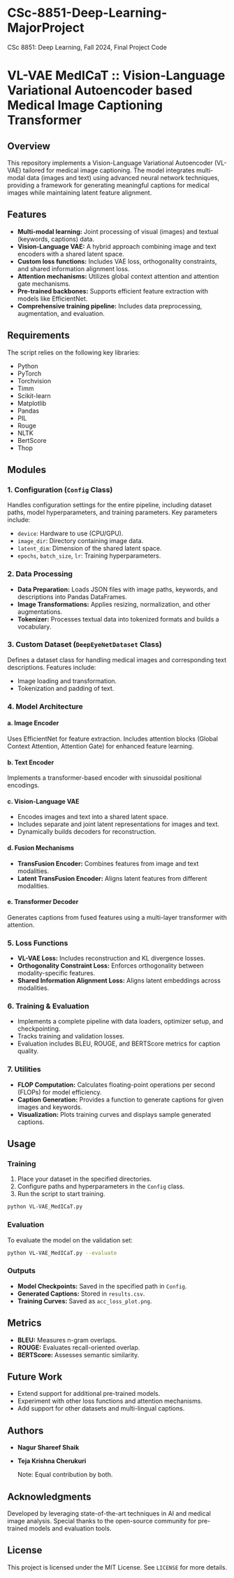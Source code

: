 # CSc-8851-Deep-Learning-MajorProject
CSc 8851: Deep Learning, Fall 2024, Final Project Code

# VL-VAE MedICaT :: Vision-Language Variational Autoencoder based Medical Image Captioning Transformer

## Overview
This repository implements a Vision-Language Variational Autoencoder (VL-VAE) tailored for medical image captioning. The model integrates multi-modal data (images and text) using advanced neural network techniques, providing a framework for generating meaningful captions for medical images while maintaining latent feature alignment.

## Features
- **Multi-modal learning:** Joint processing of visual (images) and textual (keywords, captions) data.
- **Vision-Language VAE:** A hybrid approach combining image and text encoders with a shared latent space.
- **Custom loss functions:** Includes VAE loss, orthogonality constraints, and shared information alignment loss.
- **Attention mechanisms:** Utilizes global context attention and attention gate mechanisms.
- **Pre-trained backbones:** Supports efficient feature extraction with models like EfficientNet.
- **Comprehensive training pipeline:** Includes data preprocessing, augmentation, and evaluation.

## Requirements
The script relies on the following key libraries:
- Python
- PyTorch
- Torchvision
- Timm
- Scikit-learn
- Matplotlib
- Pandas
- PIL
- Rouge
- NLTK
- BertScore
- Thop

## Modules

### 1. **Configuration (`Config` Class)**
Handles configuration settings for the entire pipeline, including dataset paths, model hyperparameters, and training parameters. Key parameters include:
- `device`: Hardware to use (CPU/GPU).
- `image_dir`: Directory containing image data.
- `latent_dim`: Dimension of the shared latent space.
- `epochs`, `batch_size`, `lr`: Training hyperparameters.

### 2. **Data Processing**
- **Data Preparation:** Loads JSON files with image paths, keywords, and descriptions into Pandas DataFrames.
- **Image Transformations:** Applies resizing, normalization, and other augmentations.
- **Tokenizer:** Processes textual data into tokenized formats and builds a vocabulary.

### 3. **Custom Dataset (`DeepEyeNetDataset` Class)**
Defines a dataset class for handling medical images and corresponding text descriptions. Features include:
- Image loading and transformation.
- Tokenization and padding of text.

### 4. **Model Architecture**
#### a. **Image Encoder**
Uses EfficientNet for feature extraction. Includes attention blocks (Global Context Attention, Attention Gate) for enhanced feature learning.

#### b. **Text Encoder**
Implements a transformer-based encoder with sinusoidal positional encodings.

#### c. **Vision-Language VAE**
- Encodes images and text into a shared latent space.
- Includes separate and joint latent representations for images and text.
- Dynamically builds decoders for reconstruction.

#### d. **Fusion Mechanisms**
- **TransFusion Encoder:** Combines features from image and text modalities.
- **Latent TransFusion Encoder:** Aligns latent features from different modalities.

#### e. **Transformer Decoder**
Generates captions from fused features using a multi-layer transformer with attention.

### 5. **Loss Functions**
- **VL-VAE Loss:** Includes reconstruction and KL divergence losses.
- **Orthogonality Constraint Loss:** Enforces orthogonality between modality-specific features.
- **Shared Information Alignment Loss:** Aligns latent embeddings across modalities.

### 6. **Training & Evaluation**
- Implements a complete pipeline with data loaders, optimizer setup, and checkpointing.
- Tracks training and validation losses.
- Evaluation includes BLEU, ROUGE, and BERTScore metrics for caption quality.

### 7. **Utilities**
- **FLOP Computation:** Calculates floating-point operations per second (FLOPs) for model efficiency.
- **Caption Generation:** Provides a function to generate captions for given images and keywords.
- **Visualization:** Plots training curves and displays sample generated captions.

## Usage

### Training
1. Place your dataset in the specified directories.
2. Configure paths and hyperparameters in the `Config` class.
3. Run the script to start training.

```bash
python VL-VAE_MedICaT.py
```

### Evaluation
To evaluate the model on the validation set:
```bash
python VL-VAE_MedICaT.py --evaluate
```

### Outputs
- **Model Checkpoints:** Saved in the specified path in `Config`.
- **Generated Captions:** Stored in `results.csv`.
- **Training Curves:** Saved as `acc_loss_plot.png`.

## Metrics
- **BLEU:** Measures n-gram overlaps.
- **ROUGE:** Evaluates recall-oriented overlap.
- **BERTScore:** Assesses semantic similarity.

## Future Work
- Extend support for additional pre-trained models.
- Experiment with other loss functions and attention mechanisms.
- Add support for other datasets and multi-lingual captions.

## Authors
- **Nagur Shareef Shaik**
- **Teja Krishna Cherukuri**

  Note: Equal contribution by both.

## Acknowledgments
Developed by leveraging state-of-the-art techniques in AI and medical image analysis. Special thanks to the open-source community for pre-trained models and evaluation tools.

## License
This project is licensed under the MIT License. See `LICENSE` for more details.


